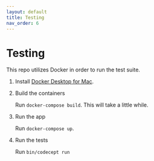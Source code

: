 ```yaml
---
layout: default
title: Testing
nav_order: 6
---
```


# Testing

This repo utilizes Docker in order to run the test suite.

1. Install [Docker Desktop for Mac](https://docs.docker.com/docker-for-mac/install/).

2. Build the containers

    Run `docker-compose build`. This will take a little while.

3. Run the app

    Run `docker-compose up`.

4. Run the tests

    Run `bin/codecept run`
